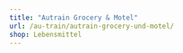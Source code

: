 ```yaml
---
title: "Autrain Grocery & Motel"
url: /au-train/autrain-grocery-und-motel/
shop: Lebensmittel
---
```

